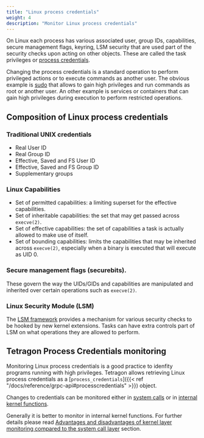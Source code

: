 ```yaml
---
title: "Linux process credentials"
weight: 4
description: "Monitor Linux process credentials"
---
```


On Linux each process has various associated user, group IDs, capabilities,
secure management flags, keyring, LSM security that are used part of the
security checks upon acting on other objects. These are called the task
privileges or
[process credentials](https://www.kernel.org/doc/html/latest/security/credentials.html#task-credentials).

Changing the process credentials is a standard operation to perform privileged
actions or to execute commands as another user. The obvious example is
[sudo](https://www.sudo.ws/) that allows to gain high privileges and run commands
as root or another user. An other example is services or containers that can
gain high privileges during execution to perform restricted operations.

## Composition of Linux process credentials

### Traditional UNIX credentials

- Real User ID
- Real Group ID
- Effective, Saved and FS User ID
- Effective, Saved and FS Group ID
- Supplementary groups

### Linux Capabilities

- Set of permitted capabilities: a limiting superset for the effective
  capabilities.
- Set of inheritable capabilities: the set that may get passed across
  `execve(2)`.
- Set of effective capabilities: the set of capabilities a task is actually
  allowed to make use of itself.
- Set of bounding capabilities: limits the capabilities that may be inherited
  across `execve(2)`, especially when a binary is executed that will execute as
  UID 0.

### Secure management flags (securebits).

These govern the way the UIDs/GIDs and capabilities are manipulated and
inherited over certain operations such as `execve(2)`.

### Linux Security Module (LSM)

The [LSM framework](https://www.kernel.org/doc/html/latest/admin-guide/LSM/index.html)
provides a mechanism for various security checks to be hooked by new kernel
extensions. Tasks can have extra controls part of LSM on what operations they
are allowed to perform.

## Tetragon Process Credentials monitoring

Monitoring Linux process credentials is a good practice to idenfity programs
running with high privileges. Tetragon allows retrieving Linux process credentials
as a [`process_credentials`]({{< ref "/docs/reference/grpc-api#processcredentials" >}}) object.

Changes to credentials can be monitored either in [system calls](/docs/use-cases/linux-process-credentials/syscalls-monitoring) or in [internal kernel functions](/docs/use-cases/linux-process-credentials/monitor-changes-at-kernel).

Generally it is better to monitor in internal kernel functions. For further details please read [Advantages and disadvantages of kernel layer monitoring compared to the system call layer](/docs/use-cases/linux-process-credentials/monitor-changes-at-kernel#advantages-and-disadvantages-of-kernel-layer-monitoring-compared-to-the-system-call-layer) section.
